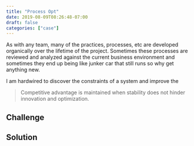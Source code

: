 ```yaml
---
title: "Process Opt"
date: 2019-08-09T08:26:48-07:00
draft: false 
categories: ["case"]
---
```



As with any team, many of the practices, processes, etc are developed organically over the lifetime of the project. Sometimes these processes are reviewed and analyzed against the current business environment and sometimes they end up being like junker car that still runs so why get anything new. 



I am hardwired to discover the constraints of a system and improve the



> Competitive advantage is maintained when stability does not hinder innovation and optimization.




## Challenge 



## Solution



